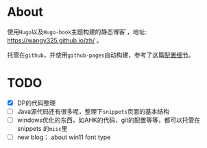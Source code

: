 
# About

使用`Hugo`以及`Hugo-book`主题构建的静态博客`，地址: https://wangy325.github.io/zh/ 。

托管在`github`，并使用`github-pages`自动构建，参考了这篇[配置细节](https://www.onrooftop.com/2020/04/%E7%94%A8github-actions%E5%9C%A8github-pages%E4%B8%8A%E8%87%AA%E5%8A%A8%E5%8F%91%E5%B8%83hugo%E4%B8%AA%E4%BA%BA%E7%BD%91%E7%AB%99/)。

# TODO

- [x] DP的代码整理
- [ ] Java源代码还有很多呢，整理下`snippets`页面的基本结构
- [ ] windows优化的东西，如AHK的代码，git的配置等等，都可以托管在snippets 的`misc`里
- [ ] new blog： about win11 font type
